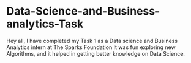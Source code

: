 # Data-Science-and-Business-analytics-Task
Hey all,  I have completed my Task 1 as a Data science and Business Analytics intern at  The Sparks Foundation  It was fun exploring new Algorithms, and it helped in getting better knowledge on Data Science. 

